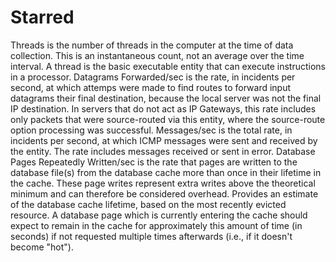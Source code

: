 # Starred
Threads is the number of threads in the computer at the time of data collection. This is an instantaneous count, not an average over the time interval.  A thread is the basic executable entity that can execute instructions in a processor.
Datagrams Forwarded/sec is the rate, in incidents per second, at which attemps were made to find routes to forward input datagrams their final destination, because the local server was not the final IP destination. In servers that do not act as IP Gateways, this rate includes only packets that were source-routed via this entity, where the source-route option processing was successful.
Messages/sec is the total rate, in incidents per second, at which ICMP messages were sent and received by the entity. The rate includes messages received or sent in error.
Database Pages Repeatedly Written/sec is the rate that pages are written to the database file(s) from the database cache more than once in their lifetime in the cache.  These page writes represent extra writes above the theoretical minimum and can therefore be considered overhead.
Provides an estimate of the database cache lifetime, based on the most recently evicted resource.  A database page which is currently entering the cache should expect to remain in the cache for approximately this amount of time (in seconds) if not requested multiple times afterwards (i.e., if it doesn't become "hot").
